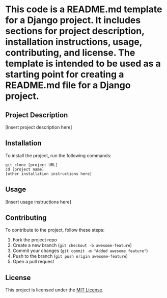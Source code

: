 # This code is a README.md template for a Django project. It includes sections for project description, installation instructions, usage, contributing, and license. The template is intended to be used as a starting point for creating a README.md file for a Django project.

## Project Description
[Insert project description here]

## Installation
To install the project, run the following commands:

```
git clone [project URL]
cd [project name]
[other installation instructions here]
```

## Usage
[Insert usage instructions here]

## Contributing
To contribute to the project, follow these steps:

1. Fork the project repo
2. Create a new branch (`git checkout -b awesome-feature`)
3. Commit your changes (`git commit -m "Added awesome feature"`)
4. Push to the branch (`git push origin awesome-feature`)
5. Open a pull request

## License
This project is licensed under the [MIT License](https://opensource.org/licenses/MIT).
